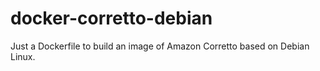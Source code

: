 # docker-corretto-debian

Just a Dockerfile to build an image of Amazon Corretto based on Debian Linux.
